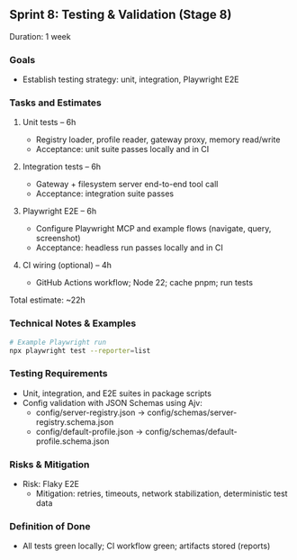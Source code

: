 ## Sprint 8: Testing & Validation (Stage 8)

Duration: 1 week

### Goals

- Establish testing strategy: unit, integration, Playwright E2E

### Tasks and Estimates

1. Unit tests – 6h

   - Registry loader, profile reader, gateway proxy, memory read/write
   - Acceptance: unit suite passes locally and in CI

2. Integration tests – 6h

   - Gateway + filesystem server end-to-end tool call
   - Acceptance: integration suite passes

3. Playwright E2E – 6h

   - Configure Playwright MCP and example flows (navigate, query, screenshot)
   - Acceptance: headless run passes locally and in CI

4. CI wiring (optional) – 4h
   - GitHub Actions workflow; Node 22; cache pnpm; run tests

Total estimate: ~22h

### Technical Notes & Examples

```bash
# Example Playwright run
npx playwright test --reporter=list
```

### Testing Requirements

- Unit, integration, and E2E suites in package scripts
- Config validation with JSON Schemas using Ajv:
  - config/server-registry.json -> config/schemas/server-registry.schema.json
  - config/default-profile.json -> config/schemas/default-profile.schema.json

### Risks & Mitigation

- Risk: Flaky E2E
  - Mitigation: retries, timeouts, network stabilization, deterministic test data

### Definition of Done

- All tests green locally; CI workflow green; artifacts stored (reports)
